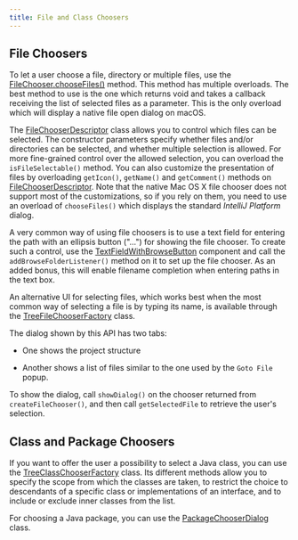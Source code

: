 ```yaml
---
title: File and Class Choosers
---
```


## File Choosers

To let a user choose a file, directory or multiple files, use the
[FileChooser.chooseFiles()](upsource:///platform/platform-api/src/com/intellij/openapi/fileChooser/FileChooser.java)
method.
This method has multiple overloads.
The best method to use is the one which returns void and takes a callback receiving the list of selected files as a parameter.
This is the only overload which will display a native file open dialog on macOS.

The
[FileChooserDescriptor](upsource:///platform/platform-api/src/com/intellij/openapi/fileChooser/FileChooserDescriptor.java)
class allows you to control which files can be selected.
The constructor parameters specify whether files and/or directories can be selected, and whether multiple selection is allowed.
For more fine-grained control over the allowed selection, you can overload the `isFileSelectable()` method.
You can also customize the presentation of files by overloading `getIcon()`, `getName()` and `getComment()` methods on
[FileChooserDescriptor](upsource:///platform/platform-api/src/com/intellij/openapi/fileChooser/FileChooserDescriptor.java).
Note that the native Mac OS X file chooser does not support most of the customizations, so if you rely on them, you need to use an overload of `chooseFiles()` which displays the standard *IntelliJ Platform* dialog.

A very common way of using file choosers is to use a text field for entering the path with an ellipsis button ("...") for showing the file chooser.
To create such a control, use the
[TextFieldWithBrowseButton](upsource:///platform/platform-api/src/com/intellij/openapi/ui/TextFieldWithBrowseButton.java)
component and call the `addBrowseFolderListener()` method on it to set up the file chooser.
As an added bonus, this will enable filename completion when entering paths in the text box.

An alternative UI for selecting files, which works best when the most common way of selecting a file is by typing its name, is available through the
[TreeFileChooserFactory](upsource:///platform/lang-api/src/com/intellij/ide/util/TreeFileChooserFactory.java) class.

The dialog shown by this API has two tabs:

*  One shows the project structure

*  Another shows a list of files similar to the one used by the `Goto File` popup.

To show the dialog, call `showDialog()` on the chooser returned from `createFileChooser()`, and then call `getSelectedFile` to retrieve the user's selection.

## Class and Package Choosers

If you want to offer the user a possibility to select a Java class, you can use the
[TreeClassChooserFactory](upsource:///java/openapi/src/com/intellij/ide/util/TreeClassChooserFactory.java)
class.
Its different methods allow you to specify the scope from which the classes are taken, to restrict the choice to descendants of a specific class or implementations of an interface, and to include or exclude inner classes from the list.

For choosing a Java package, you can use the
[PackageChooserDialog](upsource:///java/java-impl/src/com/intellij/ide/util/PackageChooserDialog.java)
class.

